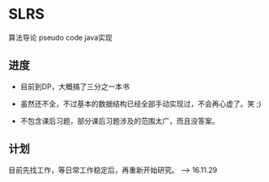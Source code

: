 # SLRS
算法导论 pseudo code java实现
## 进度

+ 目前到DP，大概搞了三分之一本书  

+ 虽然还不全，不过基本的数据结构已经全部手动实现过，不会再心虚了。笑 ;)

+ 不包含课后习题，部分课后习题涉及的范围太广，而且没答案。

## 计划

目前先找工作，等日常工作稳定后，再重新开始研究。  --> 16.11.29
